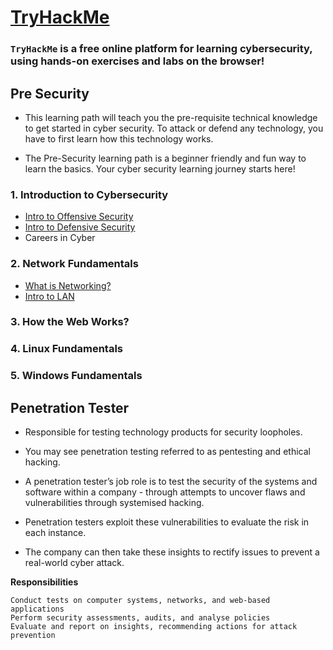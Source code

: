 # [TryHackMe](https://tryhackme.com/)

### **`TryHackMe`** is a free online platform for learning cybersecurity, using hands-on exercises and labs on the browser!
 

## Pre Security

- This learning path will teach you the pre-requisite technical knowledge to get started in cyber security. To attack or defend any technology, you have to first learn how this technology works.

- The Pre-Security learning path is a beginner friendly and fun way to learn the basics. Your cyber security learning journey starts here!

### 1. Introduction to Cybersecurity

- [Intro to Offensive Security](https://github.com/ShubhamJagtap2000/TryHackMe-THM/tree/main/01%20-%20Introduction%20to%20Cybersecurity/01%20-%20Intro%20to%20Offensive%20Security)
- [Intro to Defensive Security](https://github.com/ShubhamJagtap2000/TryHackMe-THM/tree/main/01%20-%20Introduction%20to%20Cybersecurity/02%20-%20Intro%20to%20Defensive%20Security)
- Careers in Cyber
      
### 2. Network Fundamentals

- [What is Networking?](https://github.com/ShubhamJagtap2000/TryHackMe-THM/tree/main/02%20-%20Network%20Fundamentals/01%20-%20What%20is%20Networking)
- [Intro to LAN](https://github.com/ShubhamJagtap2000/TryHackMe-THM/tree/main/02%20-%20Network%20Fundamentals/02%20-%20Intro%20to%20LAN)
### 3. How the Web Works?
### 4. Linux Fundamentals
### 5. Windows Fundamentals




## Penetration Tester

- Responsible for testing technology products for security loopholes.

- You may see penetration testing referred to as pentesting and ethical hacking. 
- A penetration tester’s job role is to test the security of the systems and software within a company - through attempts to uncover flaws and vulnerabilities through systemised hacking. 
- Penetration testers exploit these vulnerabilities to evaluate the risk in each instance. 
- The company can then take these insights to rectify issues to prevent a real-world cyber attack.

**Responsibilities**

    Conduct tests on computer systems, networks, and web-based applications
    Perform security assessments, audits, and analyse policies
    Evaluate and report on insights, recommending actions for attack prevention

